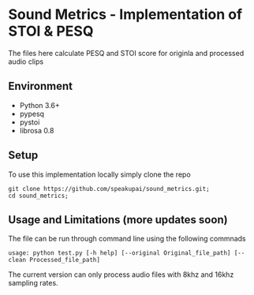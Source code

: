 # Sound Metrics - Implementation of STOI & PESQ

The files here calculate PESQ and STOI score for originla and processed audio clips

## Environment
* Python 3.6+
* pypesq
* pystoi
* librosa 0.8

## Setup
To use this implementation locally simply clone the repo

```
git clone https://github.com/speakupai/sound_metrics.git;
cd sound_metrics;
```

## Usage and Limitations (more updates soon)
The file can be run through command line using the following commnads
```
usage: python test.py [-h help] [--original Original_file_path] [--clean Processed_file_path]
```

The current version can only process audio files with 8khz and 16khz sampling rates.

